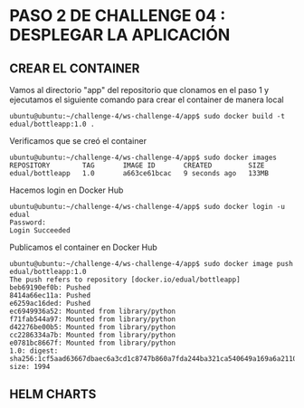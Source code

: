 # PASO 2 DE CHALLENGE 04 : DESPLEGAR LA APLICACIÓN

## CREAR EL CONTAINER

Vamos al directorio "app" del repositorio que clonamos en el paso 1  y ejecutamos el siguiente comando para crear el container de manera local

```
ubuntu@ubuntu:~/challenge-4/ws-challenge-4/app$ sudo docker build -t edual/bottleapp:1.0 .
```

Verificamos que se creó el container
```
ubuntu@ubuntu:~/challenge-4/ws-challenge-4/app$ sudo docker images
REPOSITORY        TAG       IMAGE ID       CREATED         SIZE
edual/bottleapp   1.0       a663ce61bcac   9 seconds ago   133MB
```

Hacemos login en Docker Hub
```
ubuntu@ubuntu:~/challenge-4/ws-challenge-4/app$ sudo docker login -u edual
Password:
Login Succeeded
```

Publicamos el container en Docker Hub
```
ubuntu@ubuntu:~/challenge-4/ws-challenge-4/app$ sudo docker image push edual/bottleapp:1.0
The push refers to repository [docker.io/edual/bottleapp]
beb69190ef0b: Pushed
8414a66ec11a: Pushed
e6259ac16ded: Pushed
ec6949936a52: Mounted from library/python
f71fab544a97: Mounted from library/python
d42276be00b5: Mounted from library/python
cc2286334a7b: Mounted from library/python
e0781bc8667f: Mounted from library/python
1.0: digest: sha256:1cf5aad63667dbaec6a3cd1c8747b860a7fda244ba321ca540649a169a6a2110 size: 1994
```

## HELM CHARTS



